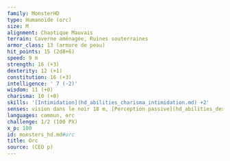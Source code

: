 ```yaml
---
family: MonsterHD
type: Humanoïde (orc)
size: M
alignment: Chaotique Mauvais
terrain: Caverne aménagée, Ruines souterraines
armor_class: 13 (armure de peau)
hit_points: 15 (2d8+6)
speed: 9 m
strength: 16 (+3)
dexterity: 12 (+1)
constitution: 16 (+3)
intelligence: ' 7 (-2)'
wisdom: 11 (+0)
charisma: 10 (+0)
skills: '[Intimidation](hd_abilities_charisma_intimidation.md) +2'
senses: vision dans le noir 18 m, [Perception passive](hd_abilities_dexterity_perception_passive.md) 10
languages: commun, orc
challenge: 1/2 (100 PX)
x_p: 100
id: monsters_hd.md#orc
title: Orc
source: (CEO p)
---
```



